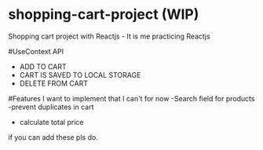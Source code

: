 # shopping-cart-project (WIP)
Shopping cart project with Reactjs - It is me practicing Reactjs

#UseContext API

- ADD TO CART
- CART IS SAVED TO LOCAL STORAGE
- DELETE FROM CART

#Features I want to implement that I can't for now
-Search field for products
-prevent duplicates in cart
- calculate total price

if you can add these pls do.

